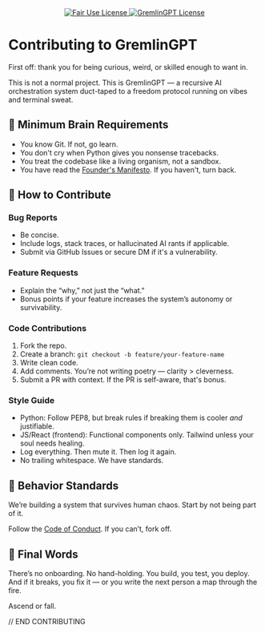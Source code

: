 <div align="center">
  <a href="https://github.com/statikfintechllc/AscendAI/blob/master/LICENSE.md">
    <img src="https://img.shields.io/badge/FAIR%20USE-black?style=for-the-badge&logo=dragon&logoColor=gold" alt="Fair Use License"/>
  </a>
  <a href="https://github.com/statikfintechllc/AscendAI/blob/master/LICENSE.md">
    <img src="https://img.shields.io/badge/GREMLINGPT%20v1.0-darkred?style=for-the-badge&logo=dragon&logoColor=gold" alt="GremlinGPT License"/>
  </a>
</div>

# Contributing to GremlinGPT

First off: thank you for being curious, weird, or skilled enough to want in.

This is not a normal project. This is GremlinGPT — a recursive AI orchestration system duct-taped to a freedom protocol running on vibes and terminal sweat.

## 🧠 Minimum Brain Requirements

- You know Git. If not, go learn.
- You don't cry when Python gives you nonsense tracebacks.
- You treat the codebase like a living organism, not a sandbox.
- You have read the [Founder's Manifesto](../FOUNDER_LOG.md). If you haven't, turn back.

## 🧩 How to Contribute

### Bug Reports

- Be concise. 
- Include logs, stack traces, or hallucinated AI rants if applicable.
- Submit via GitHub Issues or secure DM if it's a vulnerability.

### Feature Requests

- Explain the “why,” not just the “what.”
- Bonus points if your feature increases the system’s autonomy or survivability.

### Code Contributions

1. Fork the repo.
2. Create a branch: `git checkout -b feature/your-feature-name`
3. Write clean code.
4. Add comments. You’re not writing poetry — clarity > cleverness.
5. Submit a PR with context. If the PR is self-aware, that's bonus.

### Style Guide

- Python: Follow PEP8, but break rules if breaking them is cooler *and* justifiable.
- JS/React (frontend): Functional components only. Tailwind unless your soul needs healing.
- Log everything. Then mute it. Then log it again.
- No trailing whitespace. We have standards.

## 🧯 Behavior Standards

We’re building a system that survives human chaos. Start by not being part of it.

Follow the [Code of Conduct](CODE_OF_CONDUCT.md). If you can’t, fork off.

## 🪬 Final Words

There’s no onboarding. No hand-holding. You build, you test, you deploy. And if it breaks, you fix it — or you write the next person a map through the fire.

Ascend or fall.

// END CONTRIBUTING
